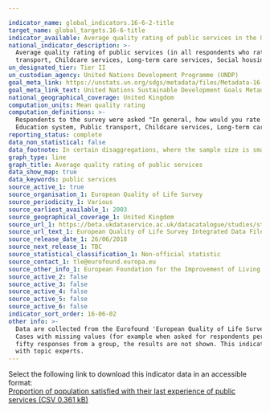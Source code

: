 ```yaml
---

indicator_name: global_indicators.16-6-2-title
target_name: global_targets.16-6-title
indicator_available: Average quality rating of public services in the UK
national_indicator_description: >-
  Average quality rating of public services (in all respondents who rated at least three services). The mean quality rating is based on a rating on a scale from 1 to 10 of at least three of the following public services in the relevant country - Health services, Education system, Public
  transport, Childcare services, Long-term care services, Social housing, State pension system.
un_designated_tier: Tier II
un_custodian_agency: United Nations Development Programme (UNDP)
goal_meta_link: https://unstats.un.org/sdgs/metadata/files/Metadata-16-06-02.pdf
goal_meta_link_text: United Nations Sustainable Development Goals Metadata (PDF 4.0 MB)
national_geographical_coverage: United Kingdom
computation_units: Mean quality rating
computation_definitions: >-
  Respondents to the survey were asked "In general, how would you rate the quality of each of the following public services in [COUNTRY]?" 7 public services are rated on a scale from 1 to 10, with 1 indicating 'very poor quality', and 10 indicating 'very high quality' (Health services,
  Education system, Public transport, Childcare services, Long-term care services, Social housing, State pension system).
reporting_status: complete
data_non_statistical: false
data_footnote: In certain disaggregations, where the sample size is smaller than 50, figures have been suppressed due to the low sample size
graph_type: line
graph_title: Average quality rating of public services
data_show_map: true
data_keywords: public services
source_active_1: true
source_organisation_1: European Quality of Life Survey
source_periodicity_1: Various
source_earliest_available_1: 2003
source_geographical_coverage_1: United Kingdom
source_url_1: https://beta.ukdataservice.ac.uk/datacatalogue/studies/study?id=7348
source_url_text_1: European Quality of Life Survey Integrated Data File, 2003-2016
source_release_date_1: 26/06/2018
source_next_release_1: TBC
source_statistical_classification_1: Non-official statistic
source_contact_1: tle@eurofound.europa.eu
source_other_info_1: European Foundation for the Improvement of Living and Working Conditions. (2018). European Quality of Life Survey Integrated Data File, 2003-2016. [data collection]. 3rd Edition. UK Data Service. SN - 7348, http://doi.org/10.5255/UKDA-SN-7348-3
source_active_2: false
source_active_3: false
source_active_4: false
source_active_5: false
source_active_6: false
indicator_sort_order: 16-06-02
other info: >-
  Data are collected from the Eurofound 'European Quality of Life Survey'. Income is presented by income quartiles (from lowest income quartile 1 to highest income quartile 4), which were calculated based on equivalised income in PPP euros for the respondents who provided this information.
  Cases with missing values (for example when asked for respondents perceived quality of services, they answered "don't know", or refused to answer spontaneously) have been included in the calculations where the respondent has rated at least three services. Where there were fewer than
  fifty responses from a group, the results are not shown. This indicator is being used as an approximation of the UN SDG Indicator. Where possible, we will work to identify or develop UK data to meet the global indicator specification. This indicator has been identified in collaboration
  with topic experts.
---
```

Select the following link to download this indicator data in an accessible format:<br>[Proportion of population satisfied with their last experience of public services (CSV 0.361 kB)](https://sustainabledevelopment-uk.github.io/sdg-data/data/16-6-2.csv)